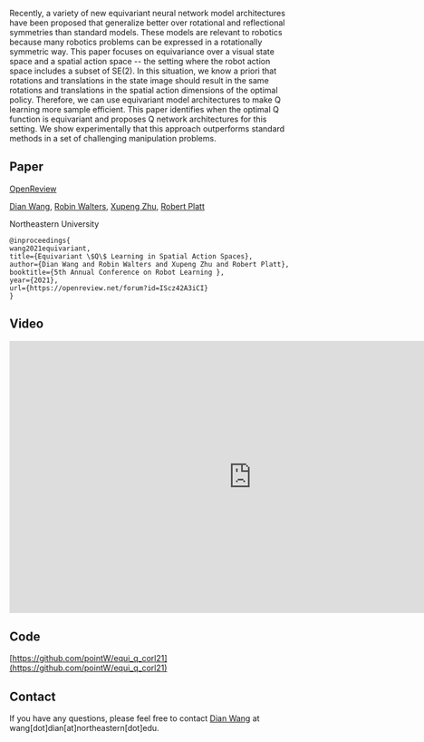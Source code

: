 Recently, a variety of new equivariant neural network model architectures have been proposed that generalize better over rotational and reflectional symmetries than standard models. These models are relevant to robotics because many robotics problems can be expressed in a rotationally symmetric way. This paper focuses on equivariance over a visual state space and a spatial action space -- the setting where the robot action space includes a subset of SE(2). In this situation, we know a priori that rotations and translations in the state image should result in the same rotations and translations in the spatial action dimensions of the optimal policy. Therefore, we can use equivariant model architectures to make Q learning more sample efficient. This paper identifies when the optimal Q function is equivariant and proposes Q network architectures for this setting. We show experimentally that this approach outperforms standard methods in a set of challenging manipulation problems. 

## Paper
[OpenReview](https://openreview.net/forum?id=IScz42A3iCI)

[Dian Wang](https://pointw.github.io), 
[Robin Walters](http://mathserver.neu.edu/robin/), 
[Xupeng Zhu](https://www.khoury.northeastern.edu/people/xupeng-zhu/), 
[Robert Platt](http://www.ccs.neu.edu/home/rplatt/)

Northeastern University

```
@inproceedings{
wang2021equivariant,
title={Equivariant \$Q\$ Learning in Spatial Action Spaces},
author={Dian Wang and Robin Walters and Xupeng Zhu and Robert Platt},
booktitle={5th Annual Conference on Robot Learning },
year={2021},
url={https://openreview.net/forum?id=IScz42A3iCI}
}
```

## Video

<div style="text-align:center">
	<iframe width="853" height="480" src="https://www.youtube.com/embed/GtdpvjLHc_Q" frameborder="0" allow="autoplay; encrypted-media" allowfullscreen></iframe>
</div>

## Code

[https://github.com/pointW/equi_q_corl21](https://github.com/pointW/equi_q_corl21)

## Contact
If you have any questions, please feel free to contact [Dian Wang](https://pointw.github.io) at wang[dot]dian[at]northeastern[dot]edu.
